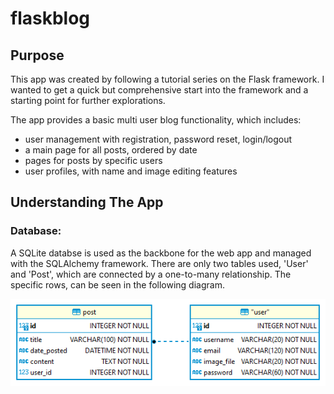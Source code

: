 # flaskblog

## Purpose
This app was created by following a tutorial series on the Flask framework. I wanted to get a quick but comprehensive start into the framework and a starting point for further explorations. 

The app provides a basic multi user blog functionality, which includes:
- user management with registration, password reset, login/logout
- a main page for all posts, ordered by date
- pages for posts by specific users
- user profiles, with name and image editing features

## Understanding The App

### Database:

A SQLite databse is used as the backbone for the web app and managed with the SQLAlchemy framework. There are only two tables used, 'User' and 'Post', which are connected by a one-to-many relationship. The specific rows, can be seen in the following diagram.

![alt text](https://github.com/JulianEichen/flaskblog/blob/main/pictures/erdia.png?raw=true)



